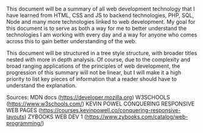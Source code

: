 This document will be a summary of all web development technology that I have learned from HTML, CSS and JS to backend technologies, PHP, SQL, Node and many more technologies linked to web development. My goal for this document is to serve as both a way for me to better understand the technologies I am working with every day and a way for anyone who comes across this to gain better understanding of the web.

This document will be structured in a tree style structure, with broader titles nested with more in depth analysis. Of course, due to the complexity and broad ranging applications of the principles of web development, the progression of this summary will not be linear, but I will make it a high priority to list key pieces of information that a reader should have to understand the explanation. 

Sources:
MDN docs (https://developer.mozilla.org)
W3SCHOOLS (https://www.w3schools.com/)
KEVIN POWEL CONQUERING RESPONSIVE WEB PAGES (https://courses.kevinpowell.co/conquering-responsive-layouts)
ZYBOOKS WEB DEV 1 (https://www.zybooks.com/catalog/web-programming/)

